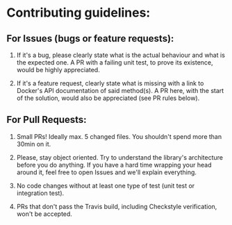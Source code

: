 # Contributing guidelines:

## For Issues (bugs or feature requests): 

1. If it's a bug, please clearly state what is the actual behaviour and what is the expected one. A PR with a failing unit test, to prove its existence, would be highly appreciated.

2. If it's a feature request, clearly state what is missing with a link to Docker's API documentation of said method(s). A PR here, with the start of the solution, would also be appreciated (see PR rules below). 

## For Pull Requests:

1. Small PRs! Ideally max. 5 changed files. You shouldn't spend more than 30min on it.

2. Please, stay object oriented. Try to understand the library's architecture before you do anything. If you have a hard time wrapping your head around it, feel free to open Issues and we'll explain everything.

3. No code changes without at least one type of test (unit test or integration test).

4. PRs that don't pass the Travis build, including Checkstyle verification, won't be accepted.
